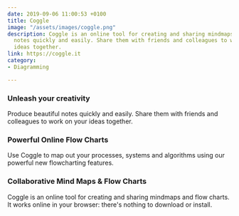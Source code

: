 ```yaml
---
date: 2019-09-06 11:00:53 +0100
title: Coggle
image: "/assets/images/coggle.png"
description: Coggle is an online tool for creating and sharing mindmaps. Produce beautiful
  notes quickly and easily. Share them with friends and colleagues to work on your
  ideas together.
link: https://coggle.it
category:
- Diagramming

---
```

### Unleash your creativity

Produce beautiful notes quickly and easily. Share them with friends and colleagues to work on your ideas together.

### Powerful Online Flow Charts

Use Coggle to map out your processes, systems and algorithms using our powerful new flowcharting features.

### Collaborative Mind Maps & Flow Charts

Coggle is an online tool for creating and sharing mindmaps and flow charts. It works online in your browser: there's nothing to download or install.